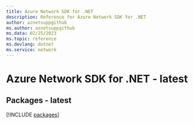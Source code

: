 ```yaml
---
title: Azure Network SDK for .NET
description: Reference for Azure Network SDK for .NET
author: aznetsuppgithub
ms.author: aznetsuppgithub
ms.data: 02/25/2023
ms.topic: reference
ms.devlang: dotnet
ms.service: network
---
```

# Azure Network SDK for .NET - latest
## Packages - latest
[!INCLUDE [packages](network-index.md)]